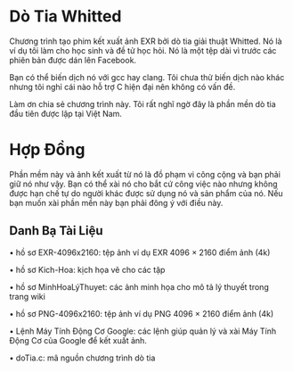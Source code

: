 # Dò Tia Whitted
Chương trình tạo phim kết xuất ảnh EXR bởi dò tia giải thuật Whitted. Nó là ví dụ tôi làm cho học sinh và đề tử học hỏi.
Nó là một tệp dài vì trước các phiên bản được dán lên Facebook.

Bạn có thể biến dịch nó với gcc hay clang. Tôi chưa thử biến dịch nào khác nhưng tôi nghỉ cái nào hỗ trợ C hiện đại nên không có vấn đề.

Làm ơn chia sẻ chương trình này. Tôi rất nghĩ ngờ đây là phần mền dò tia đầu tiên được lập tại Việt Nam.

# Hợp Đồng
Phần mềm này và ảnh kết xuất từ nó là đồ phạm vi công cộng và bạn phải giữ nó như vậy. Bạn có thể xài nó cho bắt cứ công việc nào nhưng không được hạn chế tự do người khác được sử dụng nó và sản phẩm của nó. Nếu bạn muốn xài phần mền này bạn phải đông ý với điều này.

## Danh Bạ Tài Liệu
• hồ sơ EXR-4096x2160: tệp ảnh ví dụ EXR 4096 × 2160 điểm ảnh (4k)

• hồ sơ Kich-Hoa: kịch họa vẽ cho các tập

• hồ sơ MinhHoaLýThuyet: các ảnh minh họa cho mô tả lý thuyết trong trang wiki

• hồ sơ PNG-4096x2160: tệp ảnh ví dụ PNG 4096 × 2160 điểm ảnh (4k)

• Lệnh Máy Tính Động Cơ Google: các lệnh giúp quản lý và xài Máy Tính Động Cơ của Google để kết xuất ảnh.

• doTia.c: mâ nguồn chương trình dò tia

